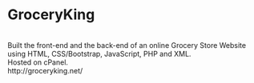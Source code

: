 # GroceryKing
<br>
Built the front-end and the back-end of an online Grocery Store Website using HTML, CSS/Bootstrap, JavaScript, PHP and XML.
<br>
Hosted on cPanel.
<br>
http://groceryking.net/
